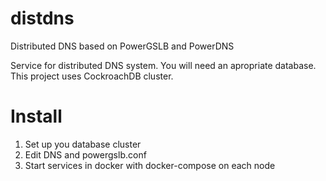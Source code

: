 # distdns
Distributed DNS based on PowerGSLB and PowerDNS

Service for distributed DNS system. You will need an apropriate database. This project uses CockroachDB cluster.

# Install 
1. Set up you database cluster
2. Edit DNS and powergslb.conf
3. Start services in docker with docker-compose on each node
